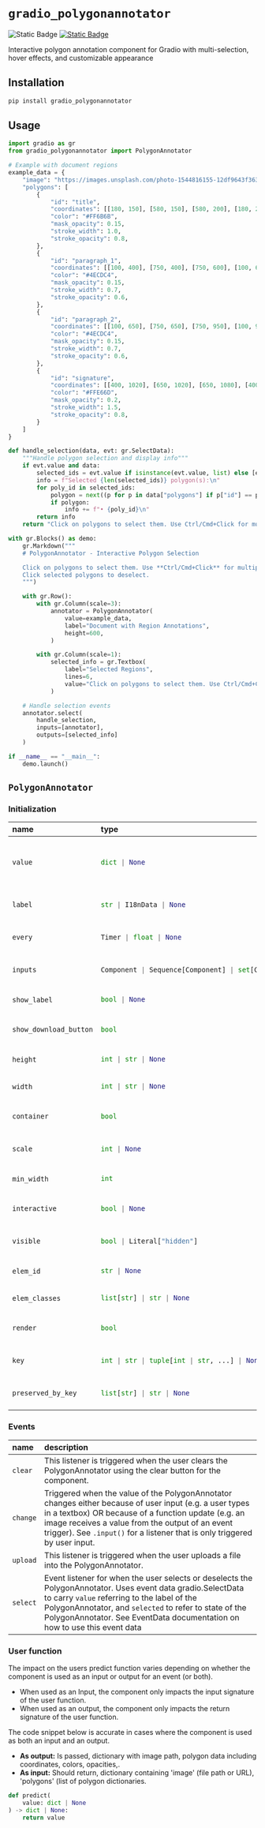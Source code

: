 
# `gradio_polygonannotator`
<img alt="Static Badge" src="https://img.shields.io/badge/version%20-%200.1.0%20-%20orange"> <a href="https://github.com/yourusername/gradio-polygonannotator/issues" target="_blank"><img alt="Static Badge" src="https://img.shields.io/badge/Issues-white?logo=github&logoColor=black"></a> 

Interactive polygon annotation component for Gradio with multi-selection, hover effects, and customizable appearance

## Installation

```bash
pip install gradio_polygonannotator
```

## Usage

```python
import gradio as gr
from gradio_polygonannotator import PolygonAnnotator

# Example with document regions
example_data = {
    "image": "https://images.unsplash.com/photo-1544816155-12df9643f363?w=800&h=1200",
    "polygons": [
        {
            "id": "title",
            "coordinates": [[180, 150], [580, 150], [580, 200], [180, 200]],
            "color": "#FF6B6B",
            "mask_opacity": 0.15,
            "stroke_width": 1.0,
            "stroke_opacity": 0.8,
        },
        {
            "id": "paragraph_1",
            "coordinates": [[100, 400], [750, 400], [750, 600], [100, 600]],
            "color": "#4ECDC4",
            "mask_opacity": 0.15,
            "stroke_width": 0.7,
            "stroke_opacity": 0.6,
        },
        {
            "id": "paragraph_2",
            "coordinates": [[100, 650], [750, 650], [750, 950], [100, 950]],
            "color": "#4ECDC4",
            "mask_opacity": 0.15,
            "stroke_width": 0.7,
            "stroke_opacity": 0.6,
        },
        {
            "id": "signature",
            "coordinates": [[400, 1020], [650, 1020], [650, 1080], [400, 1080]],
            "color": "#FFE66D",
            "mask_opacity": 0.2,
            "stroke_width": 1.5,
            "stroke_opacity": 0.8,
        }
    ]
}

def handle_selection(data, evt: gr.SelectData):
    """Handle polygon selection and display info"""
    if evt.value and data:
        selected_ids = evt.value if isinstance(evt.value, list) else [evt.value]
        info = f"Selected {len(selected_ids)} polygon(s):\n"
        for poly_id in selected_ids:
            polygon = next((p for p in data["polygons"] if p["id"] == poly_id), None)
            if polygon:
                info += f"• {poly_id}\n"
        return info
    return "Click on polygons to select them. Use Ctrl/Cmd+Click for multi-selection."

with gr.Blocks() as demo:
    gr.Markdown("""
    # PolygonAnnotator - Interactive Polygon Selection

    Click on polygons to select them. Use **Ctrl/Cmd+Click** for multiple selections.
    Click selected polygons to deselect.
    """)

    with gr.Row():
        with gr.Column(scale=3):
            annotator = PolygonAnnotator(
                value=example_data,
                label="Document with Region Annotations",
                height=600,
            )

        with gr.Column(scale=1):
            selected_info = gr.Textbox(
                label="Selected Regions",
                lines=6,
                value="Click on polygons to select them. Use Ctrl/Cmd+Click for multi-selection."
            )

    # Handle selection events
    annotator.select(
        handle_selection,
        inputs=[annotator],
        outputs=[selected_info]
    )

if __name__ == "__main__":
    demo.launch()

```

## `PolygonAnnotator`

### Initialization

<table>
<thead>
<tr>
<th align="left">name</th>
<th align="left" style="width: 25%;">type</th>
<th align="left">default</th>
<th align="left">description</th>
</tr>
</thead>
<tbody>
<tr>
<td align="left"><code>value</code></td>
<td align="left" style="width: 25%;">

```python
dict | None
```

</td>
<td align="left"><code>None</code></td>
<td align="left">Dictionary containing 'image' (FileData), 'polygons' (list with id, coordinates, color, opacities),</td>
</tr>

<tr>
<td align="left"><code>label</code></td>
<td align="left" style="width: 25%;">

```python
str | I18nData | None
```

</td>
<td align="left"><code>None</code></td>
<td align="left">Component label shown above the annotator.</td>
</tr>

<tr>
<td align="left"><code>every</code></td>
<td align="left" style="width: 25%;">

```python
Timer | float | None
```

</td>
<td align="left"><code>None</code></td>
<td align="left">Continuously calls `value` to recalculate it if `value` is a function.</td>
</tr>

<tr>
<td align="left"><code>inputs</code></td>
<td align="left" style="width: 25%;">

```python
Component | Sequence[Component] | set[Component] | None
```

</td>
<td align="left"><code>None</code></td>
<td align="left">Components used as inputs to calculate `value` if it's a function.</td>
</tr>

<tr>
<td align="left"><code>show_label</code></td>
<td align="left" style="width: 25%;">

```python
bool | None
```

</td>
<td align="left"><code>None</code></td>
<td align="left">Whether to display the label.</td>
</tr>

<tr>
<td align="left"><code>show_download_button</code></td>
<td align="left" style="width: 25%;">

```python
bool
```

</td>
<td align="left"><code>True</code></td>
<td align="left">Whether to show image download button.</td>
</tr>

<tr>
<td align="left"><code>height</code></td>
<td align="left" style="width: 25%;">

```python
int | str | None
```

</td>
<td align="left"><code>None</code></td>
<td align="left">Component height in pixels or CSS units.</td>
</tr>

<tr>
<td align="left"><code>width</code></td>
<td align="left" style="width: 25%;">

```python
int | str | None
```

</td>
<td align="left"><code>None</code></td>
<td align="left">Component width in pixels or CSS units.</td>
</tr>

<tr>
<td align="left"><code>container</code></td>
<td align="left" style="width: 25%;">

```python
bool
```

</td>
<td align="left"><code>True</code></td>
<td align="left">Whether to wrap component in a container with padding.</td>
</tr>

<tr>
<td align="left"><code>scale</code></td>
<td align="left" style="width: 25%;">

```python
int | None
```

</td>
<td align="left"><code>None</code></td>
<td align="left">Relative size compared to adjacent components.</td>
</tr>

<tr>
<td align="left"><code>min_width</code></td>
<td align="left" style="width: 25%;">

```python
int
```

</td>
<td align="left"><code>160</code></td>
<td align="left">Minimum pixel width before wrapping.</td>
</tr>

<tr>
<td align="left"><code>interactive</code></td>
<td align="left" style="width: 25%;">

```python
bool | None
```

</td>
<td align="left"><code>None</code></td>
<td align="left">Whether users can interact with polygons (selection/deselection).</td>
</tr>

<tr>
<td align="left"><code>visible</code></td>
<td align="left" style="width: 25%;">

```python
bool | Literal["hidden"]
```

</td>
<td align="left"><code>True</code></td>
<td align="left">Whether component is visible ("hidden" keeps it in DOM but invisible).</td>
</tr>

<tr>
<td align="left"><code>elem_id</code></td>
<td align="left" style="width: 25%;">

```python
str | None
```

</td>
<td align="left"><code>None</code></td>
<td align="left">HTML DOM id for CSS targeting.</td>
</tr>

<tr>
<td align="left"><code>elem_classes</code></td>
<td align="left" style="width: 25%;">

```python
list[str] | str | None
```

</td>
<td align="left"><code>None</code></td>
<td align="left">HTML DOM classes for CSS targeting.</td>
</tr>

<tr>
<td align="left"><code>render</code></td>
<td align="left" style="width: 25%;">

```python
bool
```

</td>
<td align="left"><code>True</code></td>
<td align="left">Whether to render the component immediately.</td>
</tr>

<tr>
<td align="left"><code>key</code></td>
<td align="left" style="width: 25%;">

```python
int | str | tuple[int | str, ...] | None
```

</td>
<td align="left"><code>None</code></td>
<td align="left">Key for maintaining component identity across re-renders.</td>
</tr>

<tr>
<td align="left"><code>preserved_by_key</code></td>
<td align="left" style="width: 25%;">

```python
list[str] | str | None
```

</td>
<td align="left"><code>"value"</code></td>
<td align="left">Parameters preserved across re-renders with same key.</td>
</tr>
</tbody></table>


### Events

| name | description |
|:-----|:------------|
| `clear` | This listener is triggered when the user clears the PolygonAnnotator using the clear button for the component. |
| `change` | Triggered when the value of the PolygonAnnotator changes either because of user input (e.g. a user types in a textbox) OR because of a function update (e.g. an image receives a value from the output of an event trigger). See `.input()` for a listener that is only triggered by user input. |
| `upload` | This listener is triggered when the user uploads a file into the PolygonAnnotator. |
| `select` | Event listener for when the user selects or deselects the PolygonAnnotator. Uses event data gradio.SelectData to carry `value` referring to the label of the PolygonAnnotator, and `selected` to refer to state of the PolygonAnnotator. See EventData documentation on how to use this event data |



### User function

The impact on the users predict function varies depending on whether the component is used as an input or output for an event (or both).

- When used as an Input, the component only impacts the input signature of the user function.
- When used as an output, the component only impacts the return signature of the user function.

The code snippet below is accurate in cases where the component is used as both an input and an output.

- **As output:** Is passed, dictionary with image path, polygon data including coordinates, colors, opacities,.
- **As input:** Should return, dictionary containing 'image' (file path or URL), 'polygons' (list of polygon dictionaries.

 ```python
 def predict(
     value: dict | None
 ) -> dict | None:
     return value
 ```
 
